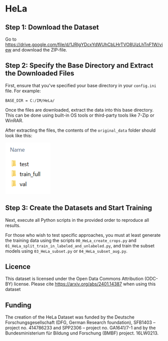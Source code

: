 # HeLa

## Step 1: Download the Dataset

Go to https://drive.google.com/file/d/1JRlgYDcxYdWUhCbLHrTVO8UizLhTnF1W/view and download the ZIP-file.

## Step 2: Specify the Base Directory and Extract the Downloaded Files
First, ensure that you've specified your base directory in your `config.ini` file. For example:

    BASE_DIR = C:/IM/HeLa/


Once the files are downloaded, extract the data into this base directory. This can be done using built-in OS tools or third-party tools like 7-Zip or WinRAR.

After extracting the files, the contents of the `original_data` folder should look like this:

![original_dir_image](original_data_hela.PNG)


## Step 3: Create the Datasets and Start Training

Next, execute all Python scripts in the provided order to reproduce all results. 

For those who wish to test specific approaches, you must at least generate the training data using the scripts 
`00_HeLa_create_crops.py` and `01_HeLa_split_train_in_labeled_and_unlabeled.py`, and train the subset models using `03_HeLa_subset.py` or `04_HeLa_subset_aug.py`.

## Licence
This dataset is licensed under the Open Data Commons Attribution (ODC-BY) license. Please cite https://arxiv.org/abs/2401.14387 when using this dataset

## Funding
The creation of the HeLa Dataset was funded by the Deutsche Forschungsgesellschaft (DFG, German Research foundation), SFB1403 – project no. 414786233 and SPP2306 – project no. GA1641/7-1 and by the Bundesministerium für Bildung und Forschung (BMBF) project. 16LW0213. 




